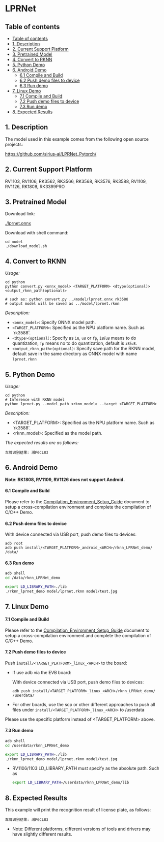 # LPRNet

## Table of contents

- [Table of contents](#table-of-contents)
- [1. Description](#1-description)
- [2. Current Support Platform](#2-current-support-platform)
- [3. Pretrained Model](#3-pretrained-model)
- [4. Convert to RKNN](#4-convert-to-rknn)
- [5. Python Demo](#5-python-demo)
- [6. Android Demo](#6-android-demo)
    - [6.1 Compile and Build](#61-compile-and-build)
    - [6.2 Push demo files to device](#62-push-demo-files-to-device)
    - [6.3 Run demo](#63-run-demo)
- [7. Linux Demo](#7-linux-demo)
    - [7.1 Compile and Build](#71-compile-and-build)
    - [7.2 Push demo files to device](#72-push-demo-files-to-device)
    - [7.3 Run demo](#73-run-demo)
- [8. Expected Results](#8-expected-results)



## 1. Description

The model used in this example comes from the following open source projects:  

https://github.com/sirius-ai/LPRNet_Pytorch/



## 2. Current Support Platform

RV1103, RV1106, RK3562, RK3566, RK3568, RK3576, RK3588, RV1109, RV1126, RK1808, RK3399PRO


## 3. Pretrained Model

Download link: 

[./lprnet.onnx](https://ftrg.zbox.filez.com/v2/delivery/data/95f00b0fc900458ba134f8b180b3f7a1/examples/LPRNet/lprnet.onnx)

Download with shell command:

```
cd model
./download_model.sh
```



## 4. Convert to RKNN

*Usage:*

```shell
cd python
python convert.py <onnx_model> <TARGET_PLATFORM> <dtype(optional)> <output_rknn_path(optional)>

# such as: python convert.py ../model/lprnet.onnx rk3588
# output model will be saved as ../model/lprnet.rknn
```

*Description:*

- `<onnx_model>`: Specify ONNX model path.
- `<TARGET_PLATFORM>`: Specified as the NPU platform name. Such as 'rk3588'.
- `<dtype>(optional)`: Specify as `i8`, `u8` or `fp`, `i8`/`u8` means to do quantization, `fp` means no to do quantization, default is `i8`/`u8`.
- `<output_rknn_path>(optional)`: Specify save path for the RKNN model, default save in the same directory as ONNX model with name `lprnet.rknn`



## 5. Python Demo

*Usage:*

```shell
cd python
# Inference with RKNN model
python lprnet.py --model_path <rknn_model> --target <TARGET_PLATFORM>
```
*Description:*
- <TARGET_PLATFORM>: Specified as the NPU platform name. Such as 'rk3588'.
- <rknn_model>: Specified as the model path.

*The expected results are as follows:*
```
车牌识别结果: 湘F6CL03
```

## 6. Android Demo
**Note: RK1808, RV1109, RV1126 does not support Android.**

#### 6.1 Compile and Build

Please refer to the [Compilation_Environment_Setup_Guide](../../docs/Compilation_Environment_Setup_Guide.md#android-platform) document to setup a cross-compilation environment and complete the compilation of C/C++ Demo.

#### 6.2 Push demo files to device

With device connected via USB port, push demo files to devices:

```shell
adb root
adb push install/<TARGET_PLATFORM>_android_<ARCH>/rknn_LPRNet_demo/ /data/
```

#### 6.3 Run demo

```sh
adb shell
cd /data/rknn_LPRNet_demo

export LD_LIBRARY_PATH=./lib
./rknn_lprnet_demo model/lprnet.rknn model/test.jpg
```



## 7. Linux Demo

#### 7.1 Compile and Build

Please refer to the [Compilation_Environment_Setup_Guide](../../docs/Compilation_Environment_Setup_Guide.md#linux-platform) document to setup a cross-compilation environment and complete the compilation of C/C++ Demo.

#### 7.2 Push demo files to device

Push `install/<TARGET_PLATFORM>_linux_<ARCH>` to the board:

- If use adb via the EVB board:

    With device connected via USB port, push demo files to devices:

    ```shell
    adb push install/<TARGET_PLATFORM>_linux_<ARCH>/rknn_LPRNet_demo/ /userdata/
    ```

- For other boards, use the scp or other different approaches to push all files under `install/<TARGET_PLATFORM>_linux_<ARCH>` to /userdata

Please use the specific platform instead of <TARGET_PLATFORM> above.



#### 7.3 Run demo

```sh
adb shell
cd /userdata/rknn_LPRNet_demo

export LD_LIBRARY_PATH=./lib
./rknn_lprnet_demo model/lprnet.rknn model/test.jpg
```

- RV1106/1103 LD_LIBRARY_PATH must specify as the absolute path. Such as 

  ```sh
  export LD_LIBRARY_PATH=/userdata/rknn_LPRNet_demo/lib
  ```

## 8. Expected Results


This example will print the recognition result of license plate, as follows:
```
车牌识别结果: 湘F6CL03
```
- Note: Different platforms, different versions of tools and drivers may have slightly different results.
